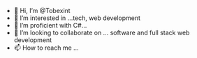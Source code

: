 - 👋 Hi, I’m @Tobexint
- 👀 I’m interested in ...tech, web development
- 🌱 I’m proficient with C#... 
- 💞️ I’m looking to collaborate on ... software and full stack web development
- 📫 How to reach me ...

<!---
Tobexint/Tobexint is a ✨ special ✨ repository because its `README.md` (this file) appears on your GitHub profile.
You can click the Preview link to take a look at your changes.
--->
